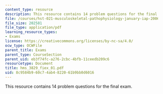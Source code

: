 ```yaml
---
content_type: resource
description: This resource contains 14 problem questions for the final exam.
file: /courses/hst-021-musculoskeletal-pathophysiology-january-iap-2006/8c9584b960c74ab4822061b9bb0d6016_hms_3829_fiex_01.pdf
file_size: 202581
file_type: application/pdf
learning_resource_types:
- Exams
license: https://creativecommons.org/licenses/by-nc-sa/4.0/
ocw_type: OCWFile
parent_title: Exams
parent_type: CourseSection
parent_uid: eb3f74fc-a276-2cbc-4bfb-11ceedb209c6
resourcetype: Document
title: hms_3829_fiex_01.pdf
uid: 8c9584b9-60c7-4ab4-8220-61b9bb0d6016
---
```

This resource contains 14 problem questions for the final exam.